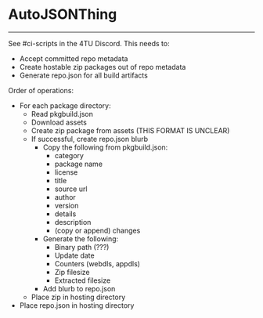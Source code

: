 # AutoJSONThing
---

See #ci-scripts in the 4TU Discord. This needs to:

- Accept committed repo metadata
- Create hostable zip packages out of repo metadata
- Generate repo.json for all build artifacts

Order of operations:
- For each package directory:
	- Read pkgbuild.json
	- Download assets
	- Create zip package from assets (THIS FORMAT IS UNCLEAR)
	- If successful, create repo.json blurb
		- Copy the following from pkgbuild.json:
			- category
			- package name
			- license
			- title
			- source url
			- author
			- version
			- details
			- description
			- (copy or append) changes
		- Generate the following:
			- Binary path (???)
			- Update date
			- Counters (webdls, appdls)
			- Zip filesize
			- Extracted filesize
		- Add blurb to repo.json
	- Place zip in hosting directory
- Place repo.json in hosting directory